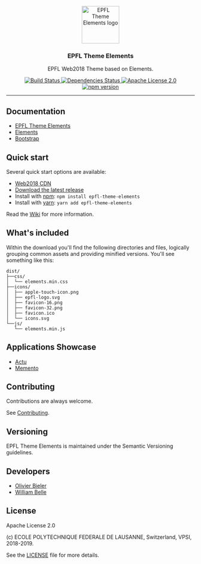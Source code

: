 <p align="center">
  <a href="https://web2018.epfl.ch">
    <img src="https://raw.githubusercontent.com/epfl-idevelop/epfl-theme-elements/master/docs/readme/logo.png" alt="EPFL Theme Elements logo" width="100" height="100">
  </a>
</p>

<h3 align="center">
  EPFL Theme Elements
</h3>

<p align="center">
  EPFL Web2018 Theme based on Elements.
</p>

<p align="center">
  <a href="https://travis-ci.org/epfl-idevelop/epfl-theme-elements">
    <img alt="Build Status" src="https://travis-ci.org/epfl-idevelop/epfl-theme-elements.svg?branch=master">
  </a>
  <a href="https://david-dm.org/epfl-idevelop/epfl-theme-elements">
    <img alt="Dependencies Status" src="https://david-dm.org/epfl-idevelop/epfl-theme-elements/status.svg"/>
  </a>
  <a href="https://raw.githubusercontent.com/epfl-idevelop/epfl-theme-elements/master/LICENSE">
    <img alt="Apache License 2.0" src="https://img.shields.io/badge/license-Apache%202.0-blue.svg">
  </a>
  <a href="https://www.npmjs.com/package/epfl-theme-elements">
    <img alt="npm version" src="https://img.shields.io/npm/v/epfl-theme-elements.svg" />
  </a>
</p>

---

Documentation
-------------

* [EPFL Theme Elements](https://github.com/epfl-idevelop/epfl-theme-elements/wiki)
* [Elements](https://epfl-idevelop.github.io/elements/#/)
* [Bootstrap](https://getbootstrap.com/)

Quick start
-----------

Several quick start options are available:

* [Web2018 CDN](https://github.com/epfl-idevelop/epfl-theme-elements/wiki/Web2018-CDN)
* [Download the latest release](https://github.com/epfl-idevelop/epfl-theme-elements/releases/latest)
* Install with [npm](https://www.npmjs.com/package/epfl-theme-elements): `npm install epfl-theme-elements`
* Install with [yarn](https://yarnpkg.com/en/package/epfl-theme-elements): `yarn add epfl-theme-elements`

Read the [Wiki](https://github.com/epfl-idevelop/epfl-theme-elements/wiki/Technical-documentation)
for more information.

What's included
---------------

Within the download you'll find the following directories and files,
logically grouping common assets and providing minified versions.
You'll see something like this:

```
dist/
├──css/
│  └── elements.min.css
├──icons/
│  ├── apple-touch-icon.png
│  ├── epfl-logo.svg
│  ├── favicon-16.png
│  ├── favicon-32.png
│  ├── favicon.ico
│  └── icons.svg
└──js/
   └── elements.min.js
```

Applications Showcase
---------------------

* [Actu](https://actu.epfl.ch)
* [Memento](https://memento.epfl.ch)

Contributing
------------

Contributions are always welcome.

See [Contributing](CONTRIBUTING.md).

Versioning
----------

EPFL Theme Elements is maintained under the Semantic Versioning guidelines.

Developers
----------

* [Olivier Bieler](https://github.com/obieler)
* [William Belle](https://github.com/williambelle)

License
-------

Apache License 2.0

(c) ECOLE POLYTECHNIQUE FEDERALE DE LAUSANNE, Switzerland, VPSI, 2018-2019.

See the [LICENSE](LICENSE) file for more details.
